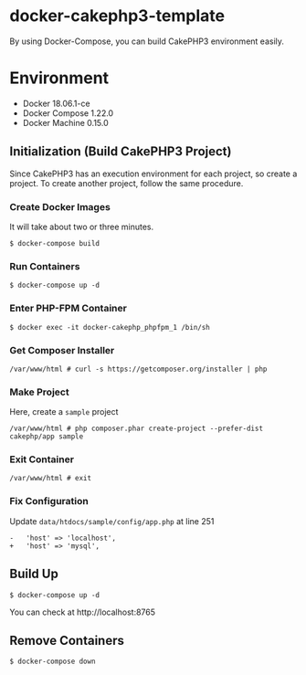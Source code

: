 # docker-cakephp3-template

By using Docker-Compose, you can build CakePHP3 environment easily.

# Environment

* Docker 18.06.1-ce
* Docker Compose 1.22.0
* Docker Machine 0.15.0

## Initialization (Build CakePHP3 Project)
Since CakePHP3 has an execution environment for each project, so create a project. To create another project, follow the same procedure.

### Create Docker Images
It will take about two or three minutes.

```
$ docker-compose build
```

### Run Containers 

```
$ docker-compose up -d
```

### Enter PHP-FPM Container

```
$ docker exec -it docker-cakephp_phpfpm_1 /bin/sh
```


### Get Composer Installer

```
/var/www/html # curl -s https://getcomposer.org/installer | php
```

### Make Project
Here, create a `sample` project

```
/var/www/html # php composer.phar create-project --prefer-dist cakephp/app sample

```

### Exit Container

```
/var/www/html # exit
```

### Fix Configuration
Update `data/htdocs/sample/config/app.php` at line 251

```data/htdocs/sample/config/app.php
-   'host' => 'localhost',
+   'host' => 'mysql',
```

## Build Up

```
$ docker-compose up -d
```

You can check at http://localhost:8765


## Remove Containers

```
$ docker-compose down 
```


